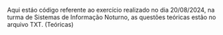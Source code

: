 Aqui estáo código referente ao exercício realizado no dia 20/08/2024, na turma de Sistemas de Informação Noturno, as questões teóricas estão no arquivo TXT. (Teóricas)

